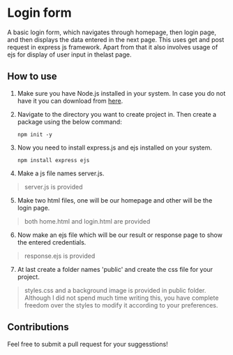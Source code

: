 # Login form
A basic login form, which navigates through homepage, then login page, and then displays the data entered in the next page. This uses get and post request in express js framework. Apart from that it also involves usage of ejs for display of user input in thelast page.

## How to use
1. Make sure you have Node.js installed in your system. In case you do not have it you can download from [here](https://nodejs.org/en).

2. Navigate to the directory you want to create project in. Then create a package using the below command:
   ```
   npm init -y
   ```
3. Now you need to install express.js and ejs installed on your system.
   ```
   npm install express ejs
   ```
4. Make a js file names server.js. 

> server.js is provided

5. Make two html files, one will be our homepage and other will be the login page.

> both home.html and login.html are provided

6. Now make an ejs file which will be our result or response page to show the entered credentials.

> response.ejs is provided

7. At last create a folder names 'public' and create the css file for your project. 

> styles.css and a background image is provided in public folder. Although I did not spend much time writing this, you have complete freedom over the styles to modify it according to your preferences.

## Contributions
Feel free to submit a pull request for your suggesstions!
